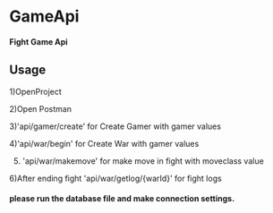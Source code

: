 # GameApi
<h4>Fight Game Api<h4>

Usage
-------

1)OpenProject 

2)Open Postman

3)'api/gamer/create' for Create Gamer with gamer values

4)'api/war/begin' for Create War with gamer values

5) 'api/war/makemove' for make move in fight with moveclass value

6)After ending fight 'api/war/getlog/{warId}' for fight logs



<h4>please run the database file and make connection settings.</h4>
